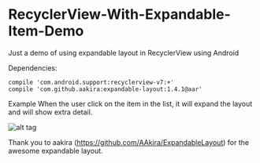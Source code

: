 # RecyclerView-With-Expandable-Item-Demo
Just a demo of using expandable layout in RecyclerView using Android


Dependencies:

    compile 'com.android.support:recyclerview-v7:+'
    compile 'com.github.aakira:expandable-layout:1.4.1@aar'
    
Example
    When the user click on the item in the list, it will expand the layout and will show extra detail.
    
  ![alt tag](https://github.com/mrzulkarnine/Web-based-hotel-booking-system/blob/master/UserInterface/page-1.PNG)
    

Thank you to aakira (https://github.com/AAkira/ExpandableLayout) for the awesome expandable layout. 
